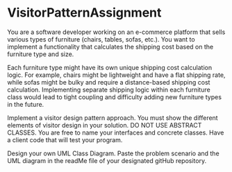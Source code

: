 # VisitorPatternAssignment
You are a software developer working on an e-commerce platform that sells various types of furniture (chairs, tables, sofas, etc.). You want to implement a functionality that calculates the shipping cost based on the furniture type and size.

Each furniture type might have its own unique shipping cost calculation logic. For example, chairs might be lightweight and have a flat shipping rate, while sofas might be bulky and require a distance-based shipping cost calculation. Implementing separate shipping logic within each furniture class would lead to tight coupling and difficulty adding new furniture types in the future.

Implement a visitor design pattern approach. You must show the different elements of visitor design in your solution.  DO NOT USE ABSTRACT CLASSES. You are free to name your interfaces and concrete classes. Have a client code that will test your program.

Design your own UML Class Diagram.  Paste the problem scenario and the UML diagram in the readMe file of your designated gitHub repository.
